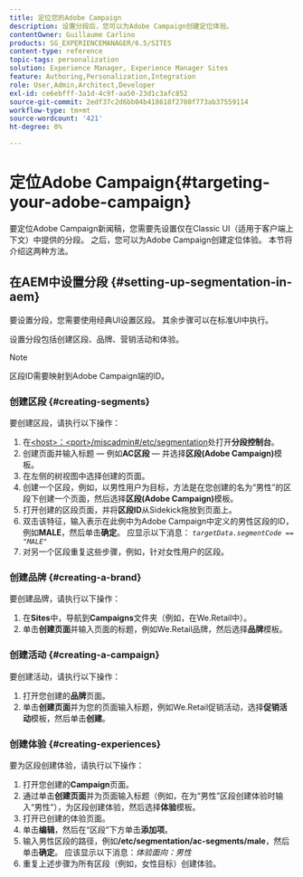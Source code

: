 ```yaml
---
title: 定位您的Adobe Campaign
description: 设置分段后，您可以为Adobe Campaign创建定位体验。
contentOwner: Guillaume Carlino
products: SG_EXPERIENCEMANAGER/6.5/SITES
content-type: reference
topic-tags: personalization
solution: Experience Manager, Experience Manager Sites
feature: Authoring,Personalization,Integration
role: User,Admin,Architect,Developer
exl-id: ce6ebfff-3a1d-4c9f-aa50-23d1c3afc852
source-git-commit: 2edf37c2d6bb04b418618f2780f773ab37559114
workflow-type: tm+mt
source-wordcount: '421'
ht-degree: 0%

---
```



# 定位Adobe Campaign{#targeting-your-adobe-campaign}

要定位Adobe Campaign新闻稿，您需要先设置仅在Classic UI（适用于客户端上下文）中提供的分段。 之后，您可以为Adobe Campaign创建定位体验。 本节将介绍这两种方法。

## 在AEM中设置分段 {#setting-up-segmentation-in-aem}

要设置分段，您需要使用经典UI设置区段。 其余步骤可以在标准UI中执行。

设置分段包括创建区段、品牌、营销活动和体验。

>[!NOTE]
>
>区段ID需要映射到Adobe Campaign端的ID。

### 创建区段 {#creating-segments}

要创建区段，请执行以下操作：

1. 在[&lt;host>：&lt;port>/miscadmin#/etc/segmentation](http://localhost:4502/miscadmin#/etc/segmentation)处打开&#x200B;**分段控制台**。
1. 创建页面并输入标题 — 例如&#x200B;**AC区段** — 并选择&#x200B;**区段(Adobe Campaign)**&#x200B;模板。
1. 在左侧的树视图中选择创建的页面。
1. 创建一个区段，例如，以男性用户为目标，方法是在您创建的名为“男性”的区段下创建一个页面，然后选择&#x200B;**区段(Adobe Campaign)**&#x200B;模板。
1. 打开创建的区段页面，并将&#x200B;**区段ID**&#x200B;从Sidekick拖放到页面上。
1. 双击该特征，输入表示在此例中为Adobe Campaign中定义的男性区段的ID，例如&#x200B;**MALE**，然后单击&#x200B;**确定**。 应显示以下消息： *`targetData.segmentCode == "MALE"`*
1. 对另一个区段重复这些步骤，例如，针对女性用户的区段。

### 创建品牌 {#creating-a-brand}

要创建品牌，请执行以下操作：

1. 在&#x200B;**Sites**&#x200B;中，导航到&#x200B;**Campaigns**&#x200B;文件夹（例如，在We.Retail中）。
1. 单击&#x200B;**创建页面**&#x200B;并输入页面的标题，例如We.Retail品牌，然后选择&#x200B;**品牌**&#x200B;模板。

### 创建活动 {#creating-a-campaign}

要创建活动，请执行以下操作：

1. 打开您创建的&#x200B;**品牌**&#x200B;页面。
1. 单击&#x200B;**创建页面**&#x200B;并为您的页面输入标题，例如We.Retail促销活动，选择&#x200B;**促销活动**&#x200B;模板，然后单击&#x200B;**创建**。

### 创建体验 {#creating-experiences}

要为区段创建体验，请执行以下操作：

1. 打开您创建的&#x200B;**Campaign**&#x200B;页面。
1. 通过单击&#x200B;**创建页面**&#x200B;并为页面输入标题（例如，在为“男性”区段创建体验时输入“男性”），为区段创建体验，然后选择&#x200B;**体验**&#x200B;模板。
1. 打开已创建的体验页面。
1. 单击&#x200B;**编辑**，然后在“区段”下方单击&#x200B;**添加项**。
1. 输入男性区段的路径，例如&#x200B;**/etc/segmentation/ac-segments/male**，然后单击&#x200B;**确定**。 应该显示以下消息：*体验面向：男性*
1. 重复上述步骤为所有区段（例如，女性目标）创建体验。
